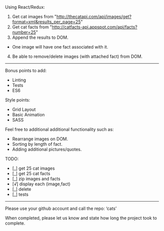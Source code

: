 Using React/Redux:

1) Get cat images from "http://thecatapi.com/api/images/get?format=xml&results_per_page=25"
2) Get cat facts from "http://catfacts-api.appspot.com/api/facts?number=25"
3) Append the results to DOM.
  - One image will have one fact associated with it.
4) Be able to remove/delete images (with attached fact) from DOM.

----------------------------------------------------------

Bonus points to add:
- Linting
- Tests
- ES6

Style points:
- Grid Layout
- Basic Animation
- SASS

Feel free to additional additional functionality such as:
- Rearrange images on DOM.
- Sorting by length of fact.
- Adding additional pictures/quotes.

TODO:
- [_] get 25 cat images
- [_] get 25 cat facts
- [_] zip images and facts
- [√] display each (image,fact)
- [_] delete
- [_] tests

----------------------------------------------------------

Please use your github account and call the repo: ‘cats’

When completed, please let us know and state how long the project took to complete.
